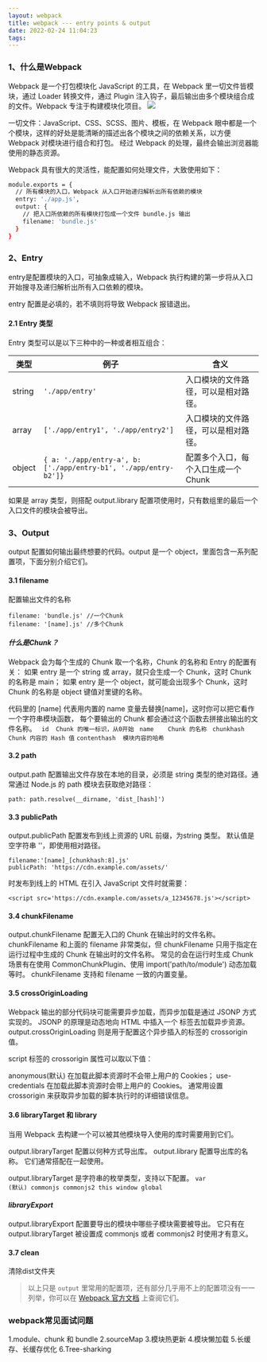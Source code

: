 ```yaml
---
layout: webpack
title: webpack --- entry points & output
date: 2022-02-24 11:04:23
tags:
---
```


### 1、什么是Webpack
Webpack 是一个打包模块化 JavaScript 的工具，在 Webpack 里一切文件皆模块，通过 Loader 转换文件，通过 Plugin 注入钩子，最后输出由多个模块组合成的文件。Webpack 专注于构建模块化项目。
<img src="http://webpack.wuhaolin.cn/1%E5%85%A5%E9%97%A8/img/1-2webpack.png">

一切文件：JavaScript、CSS、SCSS、图片、模板，在 Webpack 眼中都是一个个模块，这样的好处是能清晰的描述出各个模块之间的依赖关系，以方便 Webpack 对模块进行组合和打包。 经过 Webpack 的处理，最终会输出浏览器能使用的静态资源。

Webpack 具有很大的灵活性，能配置如何处理文件，大致使用如下：

``` bash
module.exports = {
  // 所有模块的入口，Webpack 从入口开始递归解析出所有依赖的模块
  entry: './app.js',
  output: {
    // 把入口所依赖的所有模块打包成一个文件 bundle.js 输出 
    filename: 'bundle.js'
  }
}
```

### 2、Entry
entry是配置模块的入口，可抽象成输入，Webpack 执行构建的第一步将从入口开始搜寻及递归解析出所有入口依赖的模块。

entry 配置是必填的，若不填则将导致 Webpack 报错退出。

#### 2.1 Entry 类型
Entry 类型可以是以下三种中的一种或者相互组合：

<table>
<thead>
<tr>
<th>类型</th>
<th>例子</th>
<th>含义</th>
</tr>
</thead>
<tbody>
<tr>
<td>string</td>
<td><code>'./app/entry'</code></td>
<td>入口模块的文件路径，可以是相对路径。</td>
</tr>
<tr>
<td>array</td>
<td><code>['./app/entry1', './app/entry2']</code></td>
<td>入口模块的文件路径，可以是相对路径。</td>
</tr>
<tr>
<td>object</td>
<td><code>{ a: './app/entry-a', b: ['./app/entry-b1', './app/entry-b2']}</code></td>
<td>配置多个入口，每个入口生成一个 Chunk</td>
</tr>
</tbody>
</table>
如果是 array 类型，则搭配 output.library 配置项使用时，只有数组里的最后一个入口文件的模块会被导出。


### 3、Output
output 配置如何输出最终想要的代码。output 是一个 object，里面包含一系列配置项，下面分别介绍它们。

#### 3.1 filename
 配置输出文件的名称
 ```
 filename: 'bundle.js' //一个Chunk
 filename: '[name].js' //多个Chunk
 ```
#### *什么是Chunk？*
Webpack 会为每个生成的 Chunk 取一个名称，Chunk 的名称和 Entry 的配置有关：
如果 entry 是一个 string 或 array，就只会生成一个 Chunk，这时 Chunk 的名称是 main；
如果 entry 是一个 object，就可能会出现多个 Chunk，这时 Chunk 的名称是 object 键值对里键的名称。

代码里的 [name] 代表用内置的 name 变量去替换[name]，这时你可以把它看作一个字符串模块函数， 每个要输出的 Chunk 都会通过这个函数去拼接出输出的文件名称。
 ` 
id	Chunk 的唯一标识，从0开始
`
 ` 
name	Chunk 的名称
`
 ` 
chunkhash	Chunk 内容的 Hash 值
 `
`
contenthash  模块内容的哈希
`
#### 3.2 path
output.path 配置输出文件存放在本地的目录，必须是 string 类型的绝对路径。通常通过 Node.js 的 path 模块去获取绝对路径：
```
path: path.resolve(__dirname, 'dist_[hash]')
```

#### 3.3 publicPath
output.publicPath 配置发布到线上资源的 URL 前缀，为string 类型。 默认值是空字符串 ''，即使用相对路径。
```
filename:'[name]_[chunkhash:8].js'
publicPath: 'https://cdn.example.com/assets/'
```
时发布到线上的 HTML 在引入 JavaScript 文件时就需要：
```
<script src='https://cdn.example.com/assets/a_12345678.js'></script>
```

#### 3.4 chunkFilename
output.chunkFilename 配置无入口的 Chunk 在输出时的文件名称。 chunkFilename 和上面的 filename 非常类似，但 chunkFilename 只用于指定在运行过程中生成的 Chunk 在输出时的文件名称。 
常见的会在运行时生成 Chunk 场景有在使用 CommonChunkPlugin、使用 import('path/to/module') 动态加载等时。 chunkFilename 支持和 filename 一致的内置变量。

#### 3.5 crossOriginLoading
Webpack 输出的部分代码块可能需要异步加载，而异步加载是通过 JSONP 方式实现的。 JSONP 的原理是动态地向 HTML 中插入一个 <script src="url"></script> 标签去加载异步资源。 output.crossOriginLoading 则是用于配置这个异步插入的标签的 crossorigin 值。

script 标签的 crossorigin 属性可以取以下值：

anonymous(默认) 在加载此脚本资源时不会带上用户的 Cookies；
use-credentials 在加载此脚本资源时会带上用户的 Cookies。
通常用设置 crossorigin 来获取异步加载的脚本执行时的详细错误信息。

#### 3.6 libraryTarget 和 library
当用 Webpack 去构建一个可以被其他模块导入使用的库时需要用到它们。

output.libraryTarget 配置以何种方式导出库。
output.library 配置导出库的名称。
它们通常搭配在一起使用。

output.libraryTarget 是字符串的枚举类型，支持以下配置。
<code>var (默认)
commonjs
commonjs2
this
window
global
</code>

####  *libraryExport*
output.libraryExport 配置要导出的模块中哪些子模块需要被导出。 它只有在 output.libraryTarget 被设置成 commonjs 或者 commonjs2 时使用才有意义。

#### 3.7 clean
清除dist文件夹

<blockquote>
<p>以上只是 <code>output</code> 里常用的配置项，还有部分几乎用不上的配置项没有一一列举，你可以在 <a href="https://webpack.js.org/configuration/output/" target="_blank">Webpack 官方文档</a> 上查阅它们。</p>
</blockquote>

### webpack常见面试问题
1.module、chunk 和 bundle
2.sourceMap
3.模块热更新
4.模块懒加载
5.长缓存、长缓存优化
6.Tree-sharking